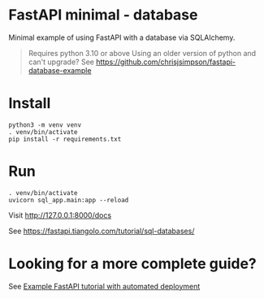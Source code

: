 # FastAPI minimal - database

Minimal example of using FastAPI with a database via SQLAlchemy.


> Requires python 3.10 or above
> Using an older version of python and can't upgrade?
> See https://github.com/chrisjsimpson/fastapi-database-example

# Install

```
python3 -m venv venv
. venv/bin/activate
pip install -r requirements.txt
```

# Run
```
. venv/bin/activate
uvicorn sql_app.main:app --reload
```

Visit http://127.0.0.1:8000/docs

See https://fastapi.tiangolo.com/tutorial/sql-databases/

# Looking for a more complete guide?

See [Example FastAPI tutorial with automated deployment](https://github.com/chrisjsimpson/fastapi)
